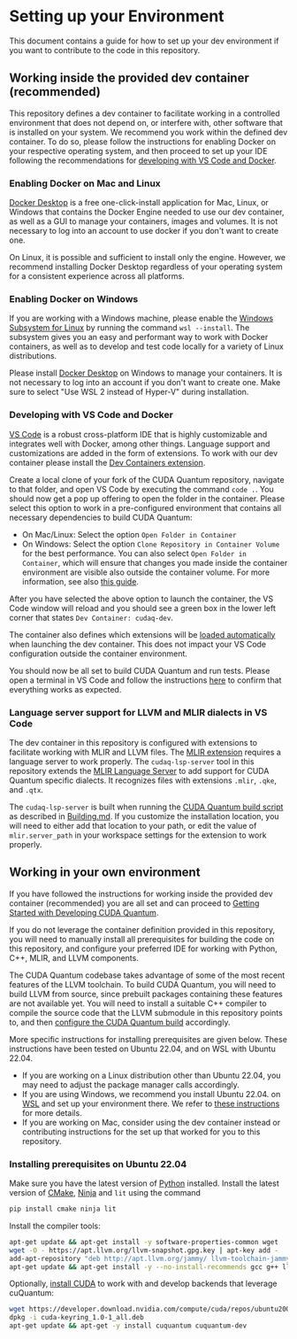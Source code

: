 # Setting up your Environment

This document contains a guide for how to set up your dev environment if you
want to contribute to the code in this repository.

## Working inside the provided dev container (recommended)

This repository defines a dev container to facilitate working in a controlled
environment that does not depend on, or interfere with, other software that is
installed on your system. We recommend you work within the defined dev
container. To do so, please follow the instructions for enabling Docker on your
respective operating system, and then proceed to set up your IDE following the
recommendations for [developing with VS Code and
Docker](#developing-with-vs-code-and-docker).

### Enabling Docker on Mac and Linux

[Docker Desktop][docker_desktop_install] is a free one-click-install application
for Mac, Linux, or Windows that contains the Docker Engine needed to use our dev
container, as well as a GUI to manage your containers, images and volumes. It is
not necessary to log into an account to use docker if you don't want to create
one.

On Linux, it is possible and sufficient to install only the engine. However, we
recommend installing Docker Desktop regardless of your operating system for a
consistent experience across all platforms.

### Enabling Docker on Windows

If you are working with a Windows machine, please enable the [Windows Subsystem
for Linux][wsl] by running the command `wsl --install`. The subsystem gives you
an easy and performant way to work with Docker containers, as well as to develop
and test code locally for a variety of Linux distributions.

Please install [Docker Desktop][docker_desktop_install] on Windows to manage
your containers. It is not necessary to log into an account if you don't want to
create one. Make sure to select "Use WSL 2 instead of Hyper-V" during
installation.

[wsl]: https://learn.microsoft.com/en-us/windows/wsl/install
[docker_desktop_install]: https://docs.docker.com/get-docker

### Developing with VS Code and Docker

[VS Code][vs_code] is a robust cross-platform IDE that is highly customizable
and integrates well with Docker, among other things. Language support and
customizations are added in the form of extensions. To work with our dev
container please install the [Dev Containers
extension][dev_container_extension].

Create a local clone of your fork of the CUDA Quantum repository, navigate to
that folder, and open VS Code by executing the command `code .`. You should now
get a pop up offering to open the folder in the container. Please select this
option to work in a pre-configured environment that contains all necessary
dependencies to build CUDA Quantum:

- On Mac/Linux: Select the option `Open Folder in Container`
- On Windows: Select the option `Clone Repository in Container Volume` for the
  best performance. You can also select `Open Folder in Container`, which will
  ensure that changes you made inside the container environment are visible also
  outside the container volume. For more information, see also [this
  guide][clone_in_container].

After you have selected the above option to launch the container, the VS Code
window will reload and you should see a green box in the lower left corner that
states `Dev Container: cudaq-dev`.

The container also defines which extensions will be [loaded
automatically](.devcontainer/devcontainer.json) when launching the dev
container. This does not impact your VS Code configuration outside the container
environment.

You should now be all set to build CUDA Quantum and run tests. Please open a
terminal in VS Code and follow the instructions [here](./Building.md) to confirm
that everything works as expected.

[vs_code]: https://code.visualstudio.com/download
[dev_container_extension]:
    https://marketplace.visualstudio.com/items?itemName=ms-vscode-remote.remote-containers

[clone_in_container]:
    https://code.visualstudio.com/docs/devcontainers/containers#_quick-start-open-a-git-repository-or-github-pr-in-an-isolated-container-volume

### Language server support for LLVM and MLIR dialects in VS Code

The dev container in this repository is configured with extensions to facilitate
working with MLIR and LLVM files. The [MLIR extension][mlir_extension] requires
a language server to work properly. The `cudaq-lsp-server` tool in this
repository extends the [MLIR Language
Server](https://mlir.llvm.org/docs/Tools/MLIRLSP/) to add support for CUDA
Quantum specific dialects. It recognizes files with extensions `.mlir`, `.qke`,
and `.qtx`.

The `cudaq-lsp-server` is built when running the [CUDA Quantum build
script](./scripts/build_cudaq.sh) as described in [Building.md](./Building.md).
If you customize the installation location, you will need to either add that
location to your path, or edit the value of `mlir.server_path` in your workspace
settings for the extension to work properly.

[mlir_extension]:
    https://marketplace.visualstudio.com/items?itemName=llvm-vs-code-extensions.vscode-mlir

## Working in your own environment

If you have followed the instructions for working inside the provided dev
container (recommended) you are all set and can proceed to [Getting Started with
Developing CUDA Quantum](./Building.md).

If you do not leverage the container definition provided in this repository, you
will need to manually install all prerequisites for building the code on this
repository, and configure your preferred IDE for working with Python, C++, MLIR,
and LLVM components.

The CUDA Quantum codebase takes advantage of some of the most recent features of
the LLVM toolchain. To build CUDA Quantum, you will need to build LLVM from
source, since prebuilt packages containing these features are not available yet.
You will need to install a suitable C++ compiler to compile the source code that
the LLVM submodule in this repository points to, and then [configure the CUDA
Quantum build](./Building.md#building-cudaq-with-a-custom-llvm-version)
accordingly.

More specific instructions for installing prerequisites are given below. These
instructions have been tested on Ubuntu 22.04, and on WSL with Ubuntu 22.04.

- If you are working on a Linux distribution other than Ubuntu 22.04, you may
  need to adjust the package manager calls accordingly.
- If you are using Windows, we recommend you install Ubuntu 22.04. on [WSL][wsl]
  and set up your environment there. We refer to [these instructions][wsl_setup]
  for more details.
- If you are working on Mac, consider using the dev container instead or
  contributing instructions for the set up that worked for you to this
  repository.

[wsl_setup]: https://learn.microsoft.com/en-us/windows/wsl/setup/environment

### Installing prerequisites on Ubuntu 22.04

Make sure you have the latest version of [Python][python] installed. Install the
latest version of [CMake][cmake], [Ninja][ninja] and `lit` using the command

```bash
pip install cmake ninja lit
```

Install the compiler tools:

```bash
apt-get update && apt-get install -y software-properties-common wget
wget -O - https://apt.llvm.org/llvm-snapshot.gpg.key | apt-key add -
add-apt-repository "deb http://apt.llvm.org/jammy/ llvm-toolchain-jammy-15 main"
apt-get update && apt-get install -y --no-install-recommends gcc g++ llvm-15 clang-15 clang-format-15 autoconf
```

Optionally, [install CUDA][install_cuda] to work with and develop backends that
leverage cuQuantum:

```bash
wget https://developer.download.nvidia.com/compute/cuda/repos/ubuntu2004/x86_64/cuda-keyring_1.0-1_all.deb \
dpkg -i cuda-keyring_1.0-1_all.deb
apt-get update && apt-get -y install cuquantum cuquantum-dev
```

[install_cuda]: https://docs.nvidia.com/cuda/cuda-quick-start-guide/index.html
[python]: https://www.python.org/downloads/
[cmake]: https://cmake.org/
[ninja]: https://ninja-build.org/

